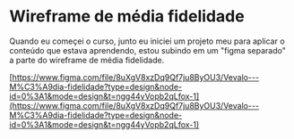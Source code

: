 # Wireframe de média fidelidade

Quando eu começei o curso, junto eu iniciei um projeto meu para aplicar o conteúdo que estava aprendendo, estou subindo em um "figma separado" a parte do wireframe de média fidelidade.

[https://www.figma.com/file/8uXgV8xzDq9Qf7ju8ByOU3/Vevalo---M%C3%A9dia-fidelidade?type=design&node-id=0%3A1&mode=design&t=ngg44yVopb2qLfox-1](https://www.figma.com/file/8uXgV8xzDq9Qf7ju8ByOU3/Vevalo---M%C3%A9dia-fidelidade?type=design&node-id=0%3A1&mode=design&t=ngg44yVopb2qLfox-1)
